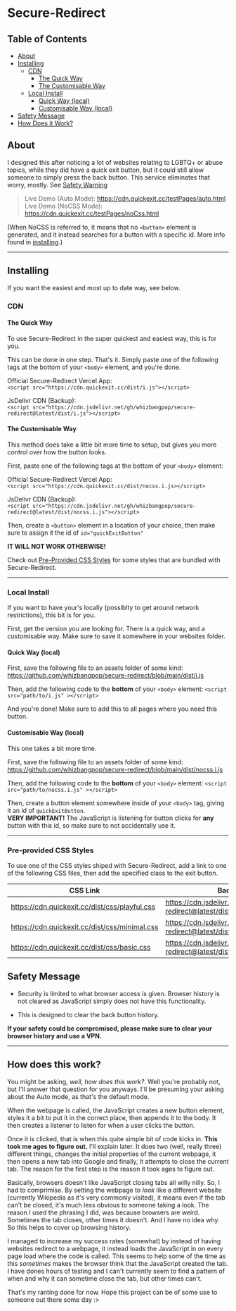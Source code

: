 # Secure-Redirect

## Table of Contents

+ [About](#about)
+ [Installing](#installing)
    + [CDN](#cdn)
        + [The Quick Way](#the-quick-way)
        + [The Customisable Way](#the-customisable-way)
    + [Local Install](#local-install)
        + [Quick Way (local)](#quick-way-local)
        + [Customisable Way (local)](#customisable-way-local)
+ [Safety Message](#safety-message)
+ [How Does it Work?](#how-does-this-work)

## About <a name = "about"></a>

I designed this after noticing a lot of websites relating to LGBTQ+ or abuse topics, while they did have a quick exit button, but it could still allow someone to simply press the back button. This service eliminates that worry, mostly. See [Safety Warning](#safety-warning)

> Live Demo (Auto Mode): <https://cdn.quickexit.cc/testPages/auto.html><br>
> Live Demo (NoCSS Mode): <https://cdn.quickexit.cc/testPages/noCss.html>

(When NoCSS is referred to, it means that no `<button>` element is generated, and it instead searches for a button with a specific id. More info found in [installing](#installing).)

---

## Installing

If you want the easiest and most up to date way, see below.

### CDN

#### The Quick Way

To use Secure-Redirect in the super quickest and easiest way, this is for you.

This can be done in one step. That's it. Simply paste one of the following tags at the bottom of your `<body>` element, and you're done.

Official Secure-Redirect Vercel App:<br>
`<script src="https://cdn.quickexit.cc/dist/i.js"></script>`

JsDelivr CDN (Backup):<br>
`<script src="https://cdn.jsdelivr.net/gh/whizbangpop/secure-redirect@latest/dist/i.js"></script>`

#### The Customisable Way

This method does take a little bit more time to setup, but gives you more control over how the button looks.

First, paste one of the following tags at the bottom of your `<body>` element:

Official Secure-Redirect Vercel App:<br>
`<script src="https://cdn.quickexit.cc/dist/nocss.i.js></script>`

JsDelivr CDN (Backup):<br>
`<script src="https://cdn.jsdelivr.net/gh/whizbangpop/secure-redirect@latest/dist/nocss.i.js"></script>`

Then, create a `<button>` element in a location of your choice, then make sure to assign it the id of `id="quickExitButton"`

**IT WILL NOT WORK OTHERWISE!**

Check out [Pre-Provided CSS Styles](#pre-provided-css-styles) for some styles that are bundled with Secure-Redirect.

---

### Local Install

If you want to have your's locally (possiblty to get around network restrictions), this bit is for you.

First, get the version you are looking for. There is a quick way, and a customisable way. Make sure to save it somewhere in your websites folder.

#### Quick Way (local)

First, save the following file to an assets folder of some kind:
<https://github.com/whizbangpop/secure-redirect/blob/main/dist/i.js>

Then, add the following code to the **bottom** of your `<body>` element:
`<script src="path/to/i.js" ></script>`

And you're done! Make sure to add this to all pages where you need this button.

#### Customisable Way (local)

This one takes a bit more time.

First, save the following file to an assets folder of some kind:
<https://github.com/whizbangpop/secure-redirect/blob/main/dist/nocss.i.js>

Then, add the following code to the **bottom** of your `<body>` element:
`<script src="path/to/nocss.i.js" ></script>`

Then, create a button element somewhere inside of your `<body>` tag, giving it an id of `quickExitButton`. <br>
**VERY IMPORTANT!** The JavaScript is listening for button clicks for **any** button with this id, so make sure to not accidentally use it.

---

### Pre-provided CSS Styles

To use one of the CSS styles shiped with Secure-Redirect, add a link to one of the following CSS files, then add the specified class to the exit button.

| CSS Link | Backup CSS Link | Class Name |
| ----- | ----- | ----- |
| <https://cdn.quickexit.cc/dist/css/playful.css> | <https://cdn.jsdelivr.net/gh/whizbangpop/secure-redirect@latest/dist/css/playful.css> | `class="playful"` |
| <https://cdn.quickexit.cc/dist/css/minimal.css> | <https://cdn.jsdelivr.net/gh/whizbangpop/secure-redirect@latest/dist/css/minimal.css> | `class="minimal"` |
| <https://cdn.quickexit.cc/dist/css/basic.css> | <https://cdn.jsdelivr.net/gh/whizbangpop/secure-redirect@latest/dist/css/basic.css> | `class="basic"` |

## Safety Message

+ Security is limited to what browser access is given. Browser history is not cleared as JavaScript simply does not have this functionality.

+ This is designed to clear the back button history.  

**If your safety could be compromised, please make sure to clear your browser history and use a VPN.**

---

## How does this work?

You might be asking, *well, how does this work?*. Well you're probably not, but I'll answer that question for you anyways. I'll be presuming your asking about the Auto mode, as that's the default mode.

When the webpage is called, the JavaScript creates a new button element, styles it a bit to put it in the correct place, then appends it to the body. It then creates a listener to listen for when a user clicks the button.

Once it is clicked, that is when this quite simple bit of code kicks in. **This took me ages to figure out.** I'll explain later. It does two (well, really three) different things, changes the initial properties of the current webpage, it then opens a new tab into Google and finally, it attempts to close the current tab. The reason for the first step is the reason it took ages to figure out. 

Basically, browsers doesn't like JavaScript closing tabs all willy nilly. So, I had to comprimise. By setting the webpage to *look* like a different website (currently Wikipedia as it's very commonly visited), it means even if the tab can't be closed, it's much less obvious to someone taking a look. The reason I used the phrasing I did, was because browsers are weird. Sometimes the tab closes, other times it doesn't. And I have no idea why. So this helps to cover up browsing history. 

I managed to increase my success rates (somewhat) by instead of having websites redirect to a webpage, it instead loads the JavaScript in on every page load where the code is called. This seems to help some of the time as this *sometimes* makes the browser think that the JavaScript created the tab. I have dones hours of testing and I can't currently seem to find a pattern of when and why it can sometime close the tab, but other times can't.

That's my ranting done for now. Hope this project can be of some use to someone out there some day :>
